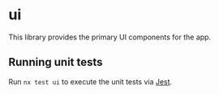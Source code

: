 # ui

This library provides the primary UI components for the app.

## Running unit tests

Run `nx test ui` to execute the unit tests via [Jest](https://jestjs.io).
